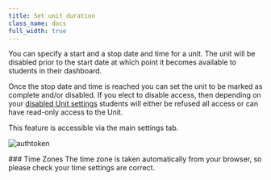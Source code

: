 ```yaml
---
title: Set unit duration
class_name: docs
full_width: true
---
```


You can specify a start and a stop date and time for a unit. The unit will be disabled prior to the start date at which point it becomes available to students in their dashboard. 

Once the stop date and time is reached you can set the unit to be marked as complete and/or disabled. If you elect to disable access, then depending on your [disabled Unit settings](/docs/classes/unitmanagement/settings-info/disable) students will either be refused all access or can have read-only access to the Unit.

This feature is accessible via the main settings tab.

<img alt="authtoken" src="/img/docs/manage_classes/unitduration.png" class="simple"/>

### Time Zones
The time zone is taken automatically from your browser, so please check your time settings are correct.

